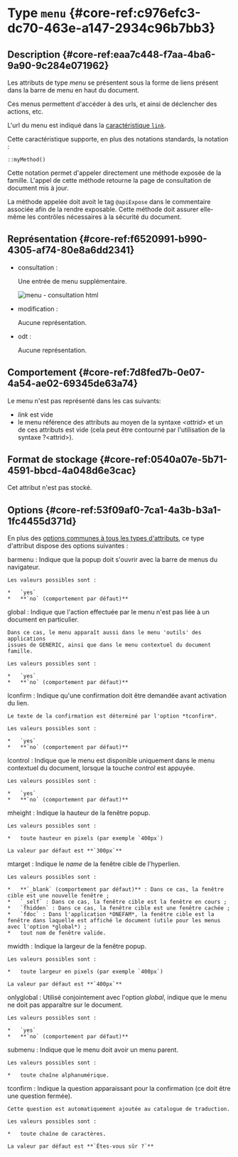 # Type `menu` {#core-ref:c976efc3-dc70-463e-a147-2934c96b7bb3}

## Description {#core-ref:eaa7c448-f7aa-4ba6-9a90-9c284e071962}

Les attributs de type *menu* se présentent sous la forme de liens présent dans
la barre de menu en haut du document.

Ces menus permettent d'accéder à des urls, et ainsi de déclencher des actions,
etc.

L'url du menu est indiqué dans la [caractéristique `link`][alink].

Cette caractéristique supporte, en plus des notations standards, la notation :

    ::myMethod()

Cette notation permet d'appeler directement une méthode exposée de la famille.
L'appel de cette méthode retourne la page de consultation de document mis à jour.

La méthode appelée doit avoit le tag `@apiExpose` dans le commentaire associée
afin de la rendre exposable. Cette méthode doit assurer elle-même les contrôles 
nécessaires à la sécurité du document.

## Représentation {#core-ref:f6520991-b990-4305-af74-80e8a6dd2341}

*   consultation :
    
    Une entrée de menu supplémentaire.
    
    ![ menu - consultation html ](famille/attributs/menu-consultation.png "menu - Consultation html")

*   modification :
    
    Aucune représentation.

*   odt :
    
    Aucune représentation.

## Comportement {#core-ref:7d8fed7b-0e07-4a54-ae02-69345de63a74}

Le menu n'est pas représenté dans les cas suivants:

*   *link* est vide
*   le menu référence des attributs au moyen de la syntaxe *&lt;attrid&gt;* et un de ces attributs est vide (cela peut être contourné par l'utilisation de la syntaxe ?&lt;attrid&gt;).

## Format de stockage {#core-ref:0540a07e-5b71-4591-bbcd-4a048d6e3cac}

Cet attribut n'est pas stocké.

## Options {#core-ref:53f09af0-7ca1-4a3b-b3a1-1fc4455d371d}

En plus des [options communes à tous les types d'attributs][commonopt], ce type
d'attribut dispose des options suivantes :

barmenu
:   Indique que la popup doit s'ouvrir avec la barre de menus du navigateur.
    
    Les valeurs possibles sont :
    
    *   `yes`
    *   **`no` (comportement par défaut)**

global
:   Indique que l'action effectuée par le menu n'est pas liée à un document en particulier.
    
    Dans ce cas, le menu apparaît aussi dans le menu 'outils' des applications
    issues de GENERIC, ainsi que dans le menu contextuel du document famille.
    
    Les valeurs possibles sont :
    
    *   `yes`
    *   **`no` (comportement par défaut)**

lconfirm
:   Indique qu'une confirmation doit être demandée avant activation du lien.
    
    Le texte de la confirmation est déterminé par l'option *tconfirm*.
    
    Les valeurs possibles sont :
    
    *   `yes`
    *   **`no` (comportement par défaut)**

lcontrol
:   Indique que le menu est disponible uniquement dans le menu contextuel du document,
    lorsque la touche *control* est appuyée.
    
    Les valeurs possibles sont :
    
    *   `yes`
    *   **`no` (comportement par défaut)**

mheight
:   Indique la hauteur de la fenêtre popup.
    
    Les valeurs possibles sont :
    
    *   toute hauteur en pixels (par exemple `400px`)
    
    La valeur par défaut est **`300px`**

mtarget
:   Indique le *name* de la fenêtre cible de l'hyperlien.
    
    Les valeurs possibles sont :
    
    *   **`_blank` (comportement par défaut)** : Dans ce cas, la fenêtre cible est une nouvelle fenêtre ;
    *   `_self` : Dans ce cas, la fenêtre cible est la fenêtre en cours ;
    *   `fhidden` : Dans ce cas, la fenêtre cible est une fenêtre cachée ;
    *   `fdoc` : Dans l'application *ONEFAM*, la fenêtre cible est la fenêtre dans laquelle est affiché le document (utile pour les menus avec l'option *global*) ;
    *   tout nom de fenêtre valide.

mwidth
:   Indique la largeur de la fenêtre popup.
    
    Les valeurs possibles sont :
    
    *   toute largeur en pixels (par exemple `400px`)
    
    La valeur par défaut est **`400px`**

onlyglobal
:   Utilisé conjointement avec l'option *global*, indique que le menu ne doit pas apparaître sur le document.
    
    Les valeurs possibles sont :
    
    *   `yes`
    *   **`no` (comportement par défaut)**

submenu
:   Indique que le menu doit avoir un menu parent.
    
    Les valeurs possibles sont :
    
    *   toute chaîne alphanumérique.

tconfirm
:   Indique la question apparaissant pour la confirmation (ce doit être une question fermée).
    
    Cette question est automatiquement ajoutée au catalogue de traduction.
    
    Les valeurs possibles sont :
    
    *   toute chaîne de caractères.
    
    La valeur par défaut est **`Êtes-vous sûr ?`**



<!-- links -->
[MDN_css_color_value]: https://developer.mozilla.org/en-US/docs/CSS/color_value "description du type css color sur MDN"
[MDN_css_length_value]: https://developer.mozilla.org/en-US/docs/CSS/length "description du type css length sur MDN"
[PHP_money_format]: http://php.net/manual/fr/function.money-format.php "documentation de money_format sur php.net"
[PHP_is_numeric]: php.net/manual/function.is-numeric.php "documentation sur php.net"
[CKEDITOR_home]: http://ckeditor.com/ "Site officiel de CKEditor"
[CKEDITOR_option]: http://docs.cksource.com/ckeditor_api/symbols/CKEDITOR.config.html "options de CKEDITOR"
[SORTTABLEJS_home]: http://www.kryogenix.org/code/browser/sorttable/ "site officiel de sorttable.js"
[JSCOLOR_home]: http://jscolor.com/ "site officiel de JSColor"
[JSCALENDAR_HOME]: http://www.dynarch.com/projects/calendar/old/ "site officiel de JSCalendar"
[odt_restrictions]: #core-ref:3742b35d-ddc0-440e-a0aa-08ea2faf0e46
[alink]:        #core-ref:aaaa5d78-0982-4c3e-a8ed-a125c49572a8
[commonopt]:    #core-ref:16e19c90-3233-11e2-a58f-6b135c3a2496